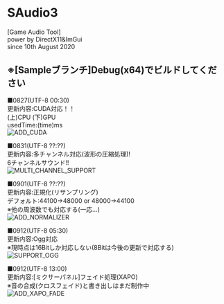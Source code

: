 # SAudio3  
[Game Audio Tool]  
power by DirectX11&ImGui  
since 10th August 2020  

## ※[Sampleブランチ]Debug(x64)でビルドしてください

■0827(UTF-8 00:30)  
更新内容:CUDA対応！！  
(上)CPU (下)GPU  
usedTime:(time)ms  
![ADD_CUDA](https://i.gyazo.com/473520a2bc90a0357321211100ccfa47.png "0827_1")  

■0831(UTF-8 ??:??)  
更新内容:多チャンネル対応(波形の圧縮処理)!  
6チャンネルサウンド!!  
![MULTI_CHANNEL_SUPPORT](https://i.gyazo.com/170d2c9bfa3411f055667b989df57e3d.png "0831_1")  

■0901(UTF-8 ??:??)  
更新内容:正規化(リサンプリング)  
デフォルト:44100->48000 or 48000->44100  
※他の周波数でも対応する(一応…)  
![ADD_NORMALIZER](https://i.gyazo.com/8c6e1ec5224106214cc43b0cbc8d4de9.png "0901_1")  

■0912(UTF-8 05:30)  
更新内容:Ogg対応  
※現時点は16Bitしか対応しない(8Bitは今後の更新で対応する)  
![SUPPORT_OGG](https://i.gyazo.com/b624b2fd64e2af10c612b36c11a7d50e.png "0912_1")  

■0912(UTF-8 13:00)  
更新内容:[ミクサーパネル]フェイド処理(XAPO)  
※音の合成(クロスフェイド)と書き出しはまだ制作中  
![ADD_XAPO_FADE](https://i.gyazo.com/47d9823d32ba4488b4ee9dde174a9f66.png "0912_2")